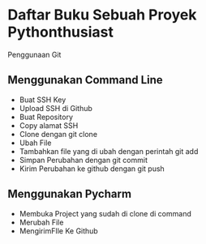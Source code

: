 # Daftar Buku Sebuah Proyek Pythonthusiast
Penggunaan Git

## Menggunakan Command Line
- Buat SSH Key
- Upload SSH di Github
- Buat Repository
- Copy alamat SSH
- Clone dengan git clone <alamat ssh>
- Ubah File
- Tambahkan file yang di ubah dengan perintah git add
- Simpan Perubahan dengan git commit
- Kirim Perubahan ke github dengan git push

## Menggunakan Pycharm

- Membuka Project yang sudah di clone di command
- Merubah File
- MengirimFIle Ke Github